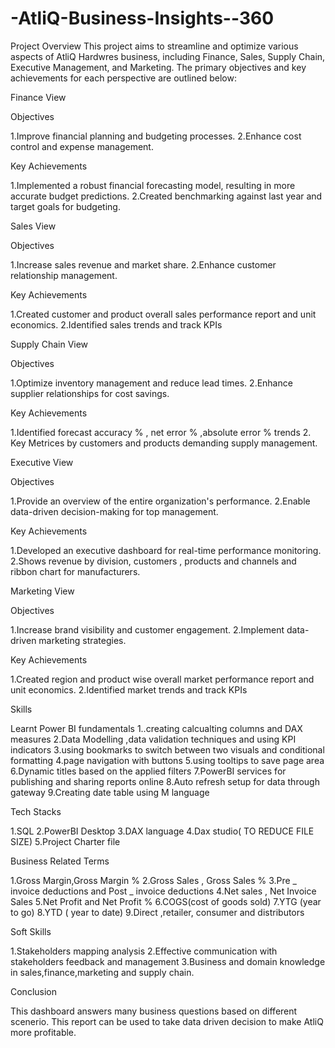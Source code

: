 # -AtliQ-Business-Insights--360
Project Overview
This project aims to streamline and optimize various aspects of AtliQ Hardwres business, including Finance, Sales, Supply Chain, Executive Management, and Marketing. The primary objectives and key achievements for each perspective are outlined below:



Finance View

Objectives

1.Improve financial planning and budgeting processes.
2.Enhance cost control and expense management.

Key Achievements

1.Implemented a robust financial forecasting model, resulting in more accurate budget predictions.
2.Created benchmarking against last year and target goals for budgeting.

Sales View

Objectives

1.Increase sales revenue and market share.
2.Enhance customer relationship management.

Key Achievements

1.Created customer and product overall sales performance report and unit economics.
2.Identified sales trends and track KPIs

Supply Chain View

Objectives

1.Optimize inventory management and reduce lead times.
2.Enhance supplier relationships for cost savings.

Key Achievements

1.Identified forecast accuracy % , net error % ,absolute error % trends 
2. Key Metrices by customers and products demanding supply management.

Executive View

Objectives

1.Provide an overview of the entire organization's performance.
2.Enable data-driven decision-making for top management.

Key Achievements

1.Developed an executive dashboard for real-time performance monitoring.
2.Shows revenue by division, customers , products and channels and ribbon chart for manufacturers.

Marketing View

Objectives

1.Increase brand visibility and customer engagement.
2.Implement data-driven marketing strategies.

Key Achievements

1.Created region and product wise overall market performance report and unit economics.
2.Identified market trends and track KPIs

Skills

Learnt Power BI fundamentals
1..creating calcualting columns and DAX measures
2.Data Modelling ,data validation techniques and using KPI indicators
3.using bookmarks to switch between two visuals and conditional formatting
4.page navigation with buttons
5.using tooltips to save page area
6.Dynamic titles based on the applied filters
7.PowerBI services for publishing and sharing reports online
8.Auto refresh setup for data through gateway
9.Creating date table using M language

Tech Stacks

1.SQL
2.PowerBI Desktop
3.DAX language
4.Dax studio( TO REDUCE FILE SIZE)
5.Project Charter file

Business Related Terms

1.Gross Margin,Gross Margin %
2.Gross Sales , Gross Sales %
3.Pre _ invoice deductions and Post _ invoice deductions
4.Net sales , Net Invoice Sales
5.Net Profit and Net Profit %
6.COGS(cost of goods sold)
7.YTG (year to go)
8.YTD ( year to date)
9.Direct ,retailer, consumer and distributors

Soft Skills

1.Stakeholders mapping analysis
2.Effective communication with stakeholders feedback and management
3.Business and domain knowledge in sales,finance,marketing and supply chain.

Conclusion

This dashboard answers many business questions based on different scenerio.
This report can be used to take data driven decision to make AtliQ more profitable.
